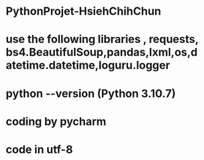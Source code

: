 # PythonProjet-HsiehChihChun
# use the following libraries , requests, bs4.BeautifulSoup,pandas,lxml,os,datetime.datetime,loguru.logger
# python --version (Python 3.10.7)
# coding by pycharm
# code in utf-8

